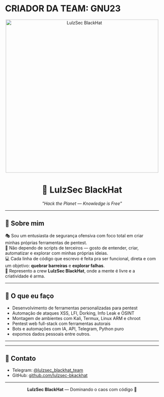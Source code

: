 # CRIADOR DA TEAM: GNU23


<p align="center">
  <img src="https://i.imgur.com/0KH1k4T.jpeg" width="500" alt="LulzSec BlackHat">
</p>

<h1 align="center">🦑 LulzSec BlackHat</h1>

<p align="center">
  <i>"Hack the Planet — Knowledge is Free"</i>
</p>

---

## 🧠 Sobre mim

🎭 Sou um entusiasta de segurança ofensiva com foco total em criar minhas próprias ferramentas de pentest.  
🎯 Não dependo de scripts de terceiros — gosto de entender, criar, automatizar e explorar com minhas próprias ideias.  
💻 Cada linha de código que escrevo é feita pra ser funcional, direta e com um objetivo: **quebrar barreiras** e **explorar falhas**.  
🦑 Represento a crew **LulzSec BlackHat**, onde a mente é livre e a criatividade é arma.

---

## 🚀 O que eu faço

- Desenvolvimento de ferramentas personalizadas para pentest
- Automação de ataques XSS, LFI, Dorking, Info Leak e OSINT
- Montagem de ambientes com Kali, Termux, Linux ARM e chroot
- Pentest web full-stack com ferramentas autorais
- Bots e automações com IA, API, Telegram, Python puro
- expomos dados pessoais entre outros.

---


---

## 📡 Contato

- Telegram: [@lulzsec_blackhat_team](https://t.me/lulzsec_blackhat_team)
- GitHub: [github.com/lulzsec-bkackhat](https://github.com/lulzsec-blackhat)

---

<p align="center">
  <b>LulzSec BlackHat</b> — Dominando o caos com código 🐙
</p>

